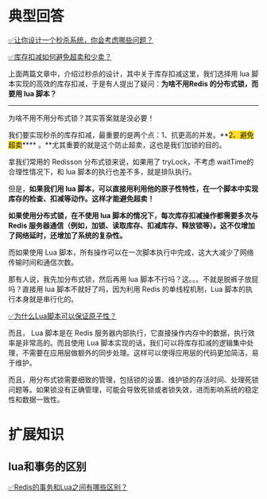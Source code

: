 # 典型回答


[✅让你设计一个秒杀系统，你会考虑哪些问题？](https://www.yuque.com/hollis666/qyhor6/lghq5y)



[✅库存扣减如何避免超卖和少卖？](https://www.yuque.com/hollis666/qyhor6/qpnna44eczny06z7)



上面两篇文章中，介绍过秒杀的设计，其中关于库存扣减这里，我们选择用 lua 脚本实现的高效的库存扣减，于是有人提出了疑问：**为啥不用Redis 的分布式锁，而要用 lua 脚本？**

****

为啥不用不用分布式锁？其实答案就是没必要！



我们要实现秒杀的库存扣减，最重要的是两个点：1、抗更高的并发。**<font style="background-color:#FBDE28;">2、避免超卖</font>**** 。**尤其重要的就是这个防止超卖，这也是我们加锁的目的。



拿我们常用的 Redisson 分布式锁来说，如果用了 tryLock，不考虑 waitTime的合理性情况下，和 lua 脚本的执行也差不多，就是排队执行。



但是，**如果我们用 lua 脚本，可以直接用利用他的原子性特性，在一个脚本中实现库存的检查、扣减等动作。这样才能避免超卖！**



**如果使用分布式锁，在不使用 lua 脚本的情况下，每次库存扣减操作都需要多次与 Redis 服务器通信（例如，加锁、读取库存、扣减库存、释放锁等）。这不仅增加了网络延时，还增加了系统的复杂性。**



而如果使用 Lua 脚本，所有操作可以在一次脚本执行中完成，这大大减少了网络传输时间和通信次数。



那有人说，我先加分布式锁，然后再用 lua 脚本不行吗？这。。。不就是脱裤子放屁吗？直接用 lua 脚本不就好了吗，因为利用 Redis 的单线程机制，Lua 脚本的执行本身就是串行化的。



[✅为什么Lua脚本可以保证原子性？](https://www.yuque.com/hollis666/qyhor6/rwdgnu)



而且， Lua 脚本是在 Redis 服务器内部执行，它直接操作内存中的数据，执行效率是非常高的。而且使用 Lua 脚本实现的话，我们可以将库存扣减的逻辑集中处理，不需要在应用层做额外的同步处理。这样可以使得应用层的代码更加简洁，易于维护。



而且，用分布式锁需要细致的管理，包括锁的设置、维护锁的存活时间、处理死锁问题等。如果锁没有正确管理，可能会导致死锁或者锁失效，进而影响系统的稳定性和数据一致性。





# 扩展知识


## lua和事务的区别


[✅Redis的事务和Lua之间有哪些区别？](https://www.yuque.com/hollis666/qyhor6/ihi6uuc39q5xdil5)

